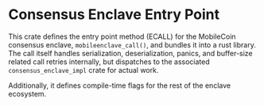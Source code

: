 # Consensus Enclave Entry Point

This crate defines the entry point method (ECALL) for the MobileCoin consensus enclave, `mobileenclave_call()`, and bundles it into a rust library. The call itself handles serialization, deserialization, panics, and buffer-size related call retries internally, but dispatches to the associated `consensus_enclave_impl` crate for actual work.

Additionally, it defines compile-time flags for the rest of the enclave ecosystem.
